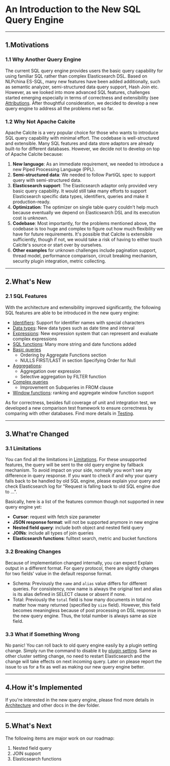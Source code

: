 # An Introduction to the New SQL Query Engine

---
## 1.Motivations

### 1.1 Why Another Query Engine

The current SQL query engine provides users the basic query capability for using familiar SQL rather than complex Elasticsearch DSL. Based on NLPchina ES-SQL, many new features have been added additionally, such as semantic analyzer, semi-structured data query support, Hash Join etc. However, as we looked into more advanced SQL features, challenges started emerging especially in terms of correctness and extensibility (see [Attributions](../attributions.md). After thoughtful consideration, we decided to develop a new query engine to address all the problems met so far.

### 1.2 Why Not Apache Calcite

Apache Calcite is a very popular choice for those who wants to introduce SQL query capability with minimal effort. The codebase is well-structured and extensible. Many SQL features and data store adaptors are already built-to for different databases. However, we decide not to develop on top of Apache Calcite because:

1. **New language**: As an immediate requirement, we needed to introduce a new Piped Processing Language (PPL).
2. **Semi-structured data**: We needed to follow PartiQL spec to support query with semi-structured data.
3. **Elasticsearch support**: The Elasticsearch adaptor only provided very basic query capability. It would still take many efforts to support Elasticsearch specific data types, identifiers, queries and make it production-ready.
4. **Optimization**: The optimizer on single table query couldn't help much because eventually we depend on Elasticsearch DSL and its execution cost is unknown.
5. **Codebase**: Most importantly, for the problems mentioned above, the codebase is too huge and complex to figure out how much flexibility we have for future requirements. It's possible that Calcite is extensible sufficiently, though if not, we would take a risk of having to either touch Calcite's source or start over by ourselves.
6. **Other examples** for unknown challenges include pagination support, thread model, performance comparison, circuit breaking mechanism, security plugin integration, metric collecting.


---
## 2.What's New

### 2.1 SQL Features

With the architecture and extensibility improved significantly, the following SQL features are able to be introduced in the new query engine:

* [Identifiers](/docs/user/general/identifiers.rst): Support for identifier names with special characters
* [Data types](/docs/user/general/datatypes.rst): New data types such as date time and interval
* [Expressions](/docs/user/dql/expressions.rst): New expression system that can represent and evaluate complex expressions
* [SQL functions](/docs/user/dql/functions.rst): Many more string and date functions added
* [Basic queries](/docs/user/dql/basics.rst)
    * Ordering by Aggregate Functions section
    * NULLS FIRST/LAST in section Specifying Order for Null
* [Aggregations](/docs/user/dql/aggregations.rst):
    * Aggregation over expression
    * Selective aggregation by FILTER function
* [Complex queries](/docs/user/dql/complex.rst)
    * Improvement on Subqueries in FROM clause
* [Window functions](/docs/user/dql/window.rst): ranking and aggregate window function support

As for correctness, besides full coverage of unit and integration test, we developed a new comparison test framework to ensure correctness by comparing with other databases. Find more details in [Testing](./Testing.md).


---
## 3.What're Changed

### 3.1 Limitations

You can find all the limitations in [Limitations](/docs/user/limitations/limitations.rst). For these unsupported features, the query will be sent to the old query engine by fallback mechanism. To avoid impact on your side, normally you won't see any difference in query response. If you want to check if and why your query falls back to be handled by old SQL engine, please explain your query and check Elasticsearch log for "Request is falling back to old SQL engine due to ...".

Basically, here is a list of the features common though not supported in new query engine yet:

* **Cursor**: request with fetch size parameter
* **JSON response format**: will not be supported anymore in new engine
* **Nested field query**: include both object and nested field query
* **JOINs**: include all types of join queries
* **Elasticsearch functions**: fulltext search, metric and bucket functions

### 3.2 Breaking Changes

Because of implementation changed internally, you can expect Explain output in a different format. For query protocol, there are slightly changes for two fields' value in the default response format.

* Schema: Previously the `name` and `alias` value differs for different queries. For consistency, now name is always the original text and alias is its alias defined in SELECT clause or absent if none.
* Total: Previously the `total` field is how many documents in total no matter how many returned (specified by `size` field). However, this field becomes meaningless because of post processing on DSL response in the new query engine. Thus, the total number is always same as size field.

### 3.3 What if Something Wrong

No panic! You can roll back to old query engine easily by a plugin setting change. Simply run the command to disable it by [plugin setting](/docs/user/admin/settings.rst#opendistro-sql-engine-new-enabled). Same as other cluster setting change, no need to restart Elasticsearch and the change will take effects on next incoming query. Later on please report the issue to us for a fix as well as making our new query engine better.


---
## 4.How it's Implemented

If you're interested in the new query engine, please find more details in [Architecture](./Architecture.md) and other docs in the dev folder.


---
## 5.What's Next

The following items are major work on our roadmap:

1. Nested field query
2. JOIN support
3. Elasticsearch functions
